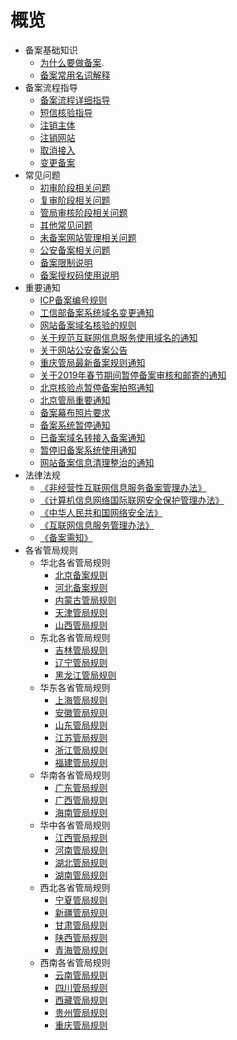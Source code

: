 # 概览

* 备案基础知识
    * [为什么要做备案](beian/beian1/basics/knowledge).
    * [备案常用名词解释](beian/beian1/basics/knowledge1)
* 备案流程指导
    * [备案流程详细指导](beian/beian1/guidance/guidance1)
    * [短信核验指导](beian/beian1/guidance/guidance2)
    * [注销主体](beian/beian1/guidance/guidance4)
    * [注销网站](beian/beian1/guidance/guidance5)
    * [取消接入](beian/beian1/guidance/guidance6)
    * [变更备案](beian/beian1/guidance/guidance7)
* 常见问题
    * [初审阶段相关问题](beian/beian1/problem/problem2)
    * [复审阶段相关问题](beian/beian1/problem/problem1)
    * [管局审核阶段相关问题](beian/beian1/problem/problem3)
    * [其他常见问题](beian/beian1/problem/problem4)
    * [未备案网站管理相关问题](beian/beian1/problem/problem5)
    * [公安备案相关问题](beian/beian1/problem/problem6)
    * [备案限制说明](beian/beian1/problem/problem8)
    * [备案授权码使用说明](beian/beian1/problem/problem9)
* 重要通知
    * [ICP备案编号规则](beian/beian1/notice/notice14)
    * [工信部备案系统域名变更通知](beian/beian1/notice/notice13)
    * [网站备案域名核验的规则](beian/beian1/notice/notice9)
    * [关于规范互联网信息服务使用域名的通知](beian/beian1/notice/notice2)
    * [关于网站公安备案公告](beian/beian1/notice/notice1)
    * [重庆管局最新备案规则通知](beian/beian1/notice/notice3)
    * [关于2019年春节期间暂停备案审核和邮寄的通知](beian/beian1/notice/notice11)
    * [北京核验点暂停备案拍照通知](beian/beian1/notice/notice7)
    * [北京管局重要通知](beian/beian1/notice/notice4)
    * [备案幕布照片要求](beian/beian1/notice/notice10)
    * [备案系统暂停通知](beian/beian1/notice/notice12)
    * [已备案域名转接入备案通知](beian/beian1/notice/notice5)
    * [暂停旧备案系统使用通知](beian/beian1/notice/notice6)
    * [网站备案信息清理整治的通知](beian/beian1/notice/notice8)
* 法律法规
    * [《非经营性互联网信息服务备案管理办法》](beian/beian1/regulations/regulations1)
    * [《计算机信息网络国际联网安全保护管理办法》](beian/beian1/regulations/regulations2)
    * [《中华人民共和国网络安全法》](beian/beian1/regulations/regulations3)
    * [《互联网信息服务管理办法》](beian/beian1/regulations/regulations4)
    * [《备案需知》](beian/beian1/regulations/regulations5)
* 各省管局规则
    * 华北各省管局规则
        * [北京备案规则](beian/beian1/rule/rule1/beijing)
        * [河北备案规则](beian/beian1/rule/rule1/hebei)
        * [内蒙古管局规则](beian/beian1/rule/rule1/neimenggu)
        * [天津管局规则](beian/beian1/rule/rule1/tianjin)
        * [山西管局规则](beian/beian1/rule/rule1/shanxi)
    * 东北各省管局规则
        * [吉林管局规则](beian/beian1/rule/rule2/jilin)
        * [辽宁管局规则](beian/beian1/rule/rule2/liaoning)
        * [黑龙江管局规则](beian/beian1/rule/rule2/heilongjiang)
    * 华东各省管局规则
        * [上海管局规则](beian/beian1/rule/rule3/shanghai)
        * [安徽管局规则](beian/beian1/rule/rule3/anhui)
        * [山东管局规则](beian/beian1/rule/rule3/shandong)
        * [江苏管局规则](beian/beian1/rule/rule3/jiangsu)
        * [浙江管局规则](beian/beian1/rule/rule3/zhejiang)
        * [福建管局规则](beian/beian1/rule/rule3/fujian)
    * 华南各省管局规则
        * [广东管局规则](beian/beian1/rule/rule4/guangdong)
        * [广西管局规则](beian/beian1/rule/rule4/guangxi)
        * [海南管局规则](beian/beian1/rule/rule4/hainan)
    * 华中各省管局规则
        * [江西管局规则](beian/beian1/rule/rule5/jiangxi)
        * [河南管局规则](beian/beian1/rule/rule5/henan)
        * [湖北管局规则](beian/beian1/rule/rule5/hubei)
        * [湖南管局规则](beian/beian1/rule/rule5/hunan)
    * 西北各省管局规则
        * [宁夏管局规则](beian/beian1/rule/rule6/ningxia)
        * [新疆管局规则](beian/beian1/rule/rule6/xinjiang)
        * [甘肃管局规则](beian/beian1/rule/rule6/gansu)
        * [陕西管局规则](beian/beian1/rule/rule6/shanxi3)
        * [青海管局规则](beian/beian1/rule/rule6/qinghai)
    * 西南各省管局规则
        * [云南管局规则](beian/beian1/rule/rule7/yunnan)
        * [四川管局规则](beian/beian1/rule/rule7/sichuan)
        * [西藏管局规则](beian/beian1/rule/rule7/xizang)
        * [贵州管局规则](beian/beian1/rule/rule7/guizhou)
        * [重庆管局规则](beian/beian1/rule/rule7/chongqing)











    
   
   
    
        
